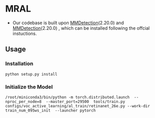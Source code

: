 # MRAL
- Our codebase is built upon  [MMDetection](https://github.com/open-mmlab/mmdetection)(2.20.0) and [MMDetection](https://github.com/open-mmlab/mmdetection)(2.20.0) , which can be installed following the offcial instuctions.
## Usage

### Installation
```shell
python setup.py install
```
### Initialize the Model
```shell
/root/miniconda3/bin/python -m torch.distributed.launch  --nproc_per_node=8  --master_port=29500  tools/train.py configs/voc_active_learning/al_train/retinanet_26e.py --work-dir train_num_095ws_init  --launcher pytorch
